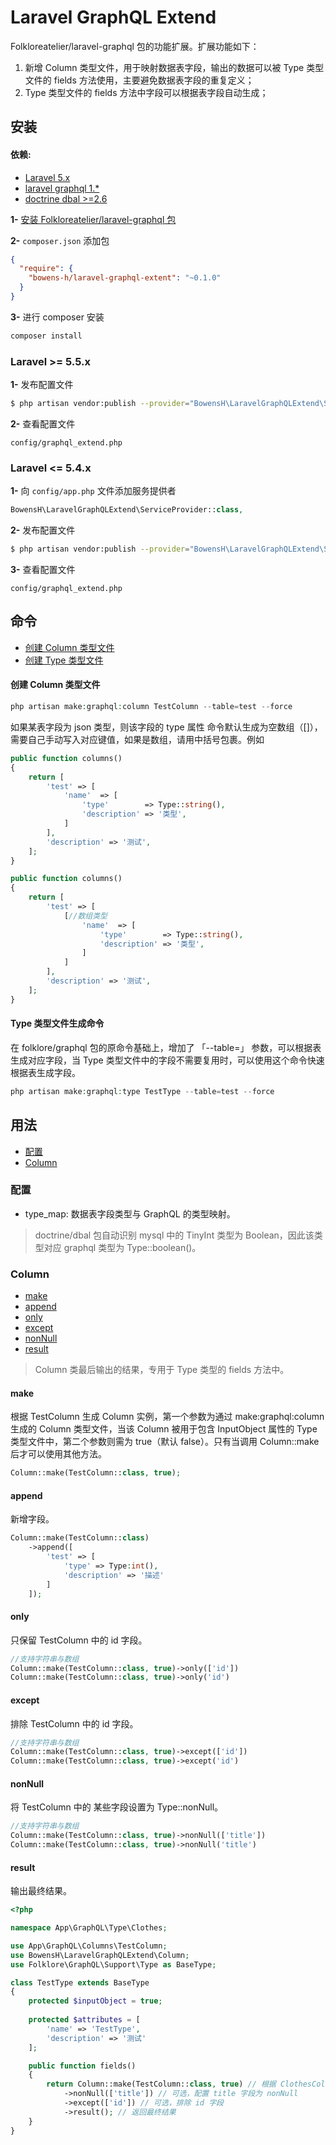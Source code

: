 # Laravel GraphQL Extend

Folkloreatelier/laravel-graphql 包的功能扩展。扩展功能如下：
1. 新增 Column 类型文件，用于映射数据表字段，输出的数据可以被 Type 类型文件的 fields 方法使用，主要避免数据表字段的重复定义；
2. Type 类型文件的 fields 方法中字段可以根据表字段自动生成；

## 安装

#### 依赖:

* [Laravel 5.x](https://github.com/laravel/laravel)
* [laravel graphql 1.*](https://github.com/Folkloreatelier/laravel-graphql)
* [doctrine dbal >=2.6](https://github.com/doctrine/dbal)

**1-** [安装 Folkloreatelier/laravel-graphql 包](https://github.com/Folkloreatelier/laravel-graphql)

**2-** `composer.json` 添加包

```json
{
  "require": {
    "bowens-h/laravel-graphql-extent": "~0.1.0"
  }
}
```

**3-** 进行 composer 安装
```bash
composer install
```

### Laravel >= 5.5.x

**1-** 发布配置文件

```bash
$ php artisan vendor:publish --provider="BowensH\LaravelGraphQLExtend\ServiceProvider"
```

**2-** 查看配置文件

```
config/graphql_extend.php
```

### Laravel <= 5.4.x

**1-** 向 `config/app.php` 文件添加服务提供者

```php
BowensH\LaravelGraphQLExtend\ServiceProvider::class,
```

**2-** 发布配置文件

```bash
$ php artisan vendor:publish --provider="BowensH\LaravelGraphQLExtend\ServiceProvider"
```

**3-** 查看配置文件

```
config/graphql_extend.php
```

## 命令

- [创建 Column 类型文件](#make-column)
- [创建 Type 类型文件](#make-type)

<a name="make-column"></a>
#### 创建 Column 类型文件

```php
php artisan make:graphql:column TestColumn --table=test --force
```

如果某表字段为 json 类型，则该字段的 type 属性 命令默认生成为空数组（[]），需要自己手动写入对应键值，如果是数组，请用中括号包裹。例如

```php
public function columns()
{
    return [
        'test' => [
            'name'  => [
                'type'        => Type::string(),
                'description' => '类型',
            ]
        ],
        'description' => '测试',
    ];
}
```

```php
public function columns()
{
    return [
        'test' => [
            [//数组类型
                'name'  => [
                    'type'        => Type::string(),
                    'description' => '类型',
                ]
            ]
        ],
        'description' => '测试',
    ];
}
```

<a name="make-type"></a>
#### Type 类型文件生成命令

在 folklore/graphql 包的原命令基础上，增加了 「--table=」 参数，可以根据表生成对应字段，当 Type 类型文件中的字段不需要复用时，可以使用这个命令快速根据表生成字段。

```php
php artisan make:graphql:type TestType --table=test --force
```

## 用法

- [配置](#config)
- [Column](#column)

<a name="config"></a>
### 配置

- type_map: 数据表字段类型与 GraphQL 的类型映射。

> doctrine/dbal 包自动识别 mysql 中的 TinyInt 类型为 Boolean，因此该类型对应 graphql 类型为 Type::boolean()。

### Column

- [make](#make)
- [append](#append)
- [only](#only)
- [except](#except)
- [nonNull](#nonNull)
- [result](#result)

> Column 类最后输出的结果，专用于 Type 类型的 fields 方法中。

#### make

根据 TestColumn 生成 Column 实例，第一个参数为通过 make:graphql:column 生成的 Column 类型文件，当该 Column 被用于包含 InputObject 属性的 Type 类型文件中，第二个参数则需为 true（默认 false）。只有当调用 Column::make 后才可以使用其他方法。

```php
Column::make(TestColumn::class, true);
```

#### append

新增字段。

```php
Column::make(TestColumn::class)
    ->append([
        'test' => [
            'type' => Type:int(),
            'description' => '描述'
        ]
    ]);
```

#### only

只保留 TestColumn 中的 id 字段。

```php
//支持字符串与数组
Column::make(TestColumn::class, true)->only(['id'])
Column::make(TestColumn::class, true)->only('id')
```

#### except

排除 TestColumn 中的 id 字段。

```php
//支持字符串与数组
Column::make(TestColumn::class, true)->except(['id'])
Column::make(TestColumn::class, true)->except('id')
```

#### nonNull

将 TestColumn 中的 某些字段设置为 Type::nonNull。

```php
//支持字符串与数组
Column::make(TestColumn::class, true)->nonNull(['title'])
Column::make(TestColumn::class, true)->nonNull('title')
```

#### result

输出最终结果。

```php
<?php

namespace App\GraphQL\Type\Clothes;

use App\GraphQL\Columns\TestColumn;
use BowensH\LaravelGraphQLExtend\Column;
use Folklore\GraphQL\Support\Type as BaseType;

class TestType extends BaseType
{
    protected $inputObject = true;
    
    protected $attributes = [
        'name' => 'TestType',
        'description' => '测试'
    ];

    public function fields()
    {
        return Column::make(TestColumn::class, true) // 根据 ClothesColumn 生成 Column 实例
            ->nonNull(['title']) // 可选，配置 title 字段为 nonNull
            ->except(['id']) // 可选，排除 id 字段
            ->result(); // 返回最终结果
    }
}
```
